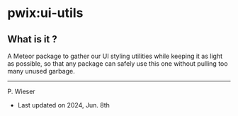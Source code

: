 # pwix:ui-utils

## What is it ?

A Meteor package to gather our UI styling utilities while keeping it as light as possible, so that any package can safely use this one without pulling too many unused garbage.

---
P. Wieser
- Last updated on 2024, Jun. 8th
